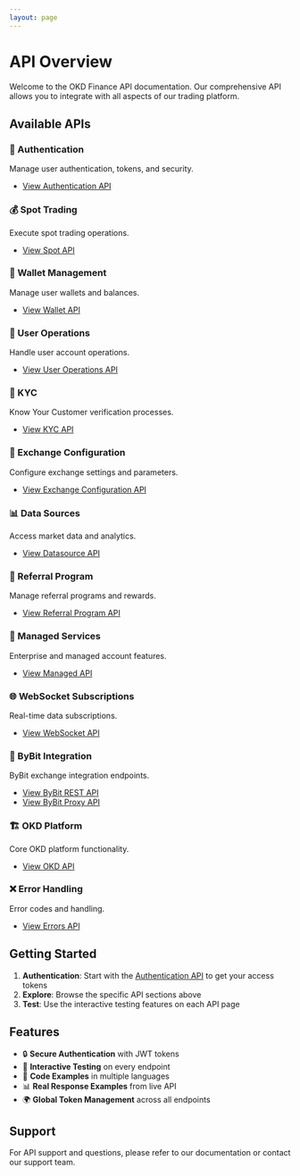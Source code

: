 ```yaml
---
layout: page
---
```


# API Overview

Welcome to the OKD Finance API documentation. Our comprehensive API allows you to integrate with all aspects of our trading platform.

## Available APIs

### 🔐 Authentication
Manage user authentication, tokens, and security.
- [View Authentication API](/api/authentication)

### 💰 Spot Trading
Execute spot trading operations.
- [View Spot API](/api/spot)

### 💼 Wallet Management
Manage user wallets and balances.
- [View Wallet API](/api/wallet)

### 👤 User Operations
Handle user account operations.
- [View User Operations API](/api/user-operations)

### 🏦 KYC
Know Your Customer verification processes.
- [View KYC API](/api/kyc)

### 🔄 Exchange Configuration
Configure exchange settings and parameters.
- [View Exchange Configuration API](/api/exchange-configuration)

### 📊 Data Sources
Access market data and analytics.
- [View Datasource API](/api/datasource)

### 🎁 Referral Program
Manage referral programs and rewards.
- [View Referral Program API](/api/referral-program)

### 🏢 Managed Services
Enterprise and managed account features.
- [View Managed API](/api/managed)

### 🌐 WebSocket Subscriptions
Real-time data subscriptions.
- [View WebSocket API](/api/websocket-subscriptions)

### 🔗 ByBit Integration
ByBit exchange integration endpoints.
- [View ByBit REST API](/api/bybit-rest-endpoints)
- [View ByBit Proxy API](/api/bybit-proxy)

### 🏗️ OKD Platform
Core OKD platform functionality.
- [View OKD API](/api/okd)

### ❌ Error Handling
Error codes and handling.
- [View Errors API](/api/errors)

## Getting Started

1. **Authentication**: Start with the [Authentication API](/api/authentication) to get your access tokens
2. **Explore**: Browse the specific API sections above
3. **Test**: Use the interactive testing features on each API page

## Features

- 🔒 **Secure Authentication** with JWT tokens
- 🧪 **Interactive Testing** on every endpoint
- 📝 **Code Examples** in multiple languages
- 📊 **Real Response Examples** from live API
- 🌍 **Global Token Management** across all endpoints

## Support

For API support and questions, please refer to our documentation or contact our support team. 